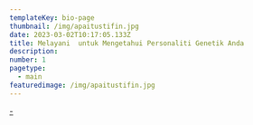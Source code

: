 ```yaml
---
templateKey: bio-page
thumbnail: /img/apaitustifin.jpg
date: 2023-03-02T10:17:05.133Z
title: Melayani  untuk Mengetahui Personaliti Genetik Anda
description: 
number: 1
pagetype:
  - main
featuredimage: /img/apaitustifin.jpg
---
```

<!--![clay-images-11](/img/clay-images-11.jpg)-->



<a href="https://unsplash.com/@tomcrewceramics" target="_blank">- </a>


